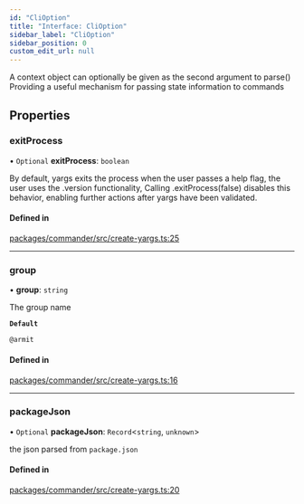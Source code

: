 ```yaml
---
id: "CliOption"
title: "Interface: CliOption"
sidebar_label: "CliOption"
sidebar_position: 0
custom_edit_url: null
---
```


A context object can optionally be given as the second argument to parse()
Providing a useful mechanism for passing state information to commands

## Properties

### exitProcess

• `Optional` **exitProcess**: `boolean`

By default, yargs exits the process when the user passes a help flag, the user uses the .version functionality,
Calling .exitProcess(false) disables this behavior, enabling further actions after yargs have been validated.

#### Defined in

[packages/commander/src/create-yargs.ts:25](https://github.com/armitjs/armit/blob/19f6788/packages/commander/src/create-yargs.ts#L25)

---

### group

• **group**: `string`

The group name

**`Default`**

`@armit`

#### Defined in

[packages/commander/src/create-yargs.ts:16](https://github.com/armitjs/armit/blob/19f6788/packages/commander/src/create-yargs.ts#L16)

---

### packageJson

• `Optional` **packageJson**: `Record`\<`string`, `unknown`\>

the json parsed from `package.json`

#### Defined in

[packages/commander/src/create-yargs.ts:20](https://github.com/armitjs/armit/blob/19f6788/packages/commander/src/create-yargs.ts#L20)
